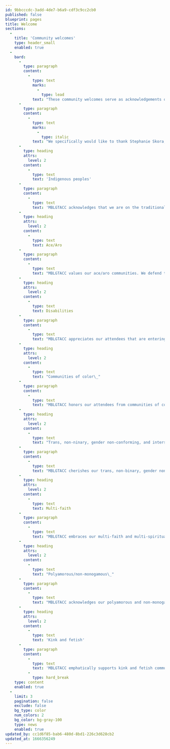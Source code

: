 ```yaml
---
id: 9bbcccdc-3add-4de7-b6a9-cdf3c9cc2cb0
published: false
blueprint: pages
title: Welcome
sections:
  -
    title: 'Community welcomes'
    type: header_small
    enabled: true
  -
    bard:
      -
        type: paragraph
        content:
          -
            type: text
            marks:
              -
                type: lead
            text: "These community welcomes serve as acknowledgements of our vast community to ensure we are centering subcommunities less visible or afforded less agency in the mainstream efforts for queer and trans liberation, bodily and sexual autonomy, and gender justice. These acknowledgements have been drafted by members of the Midwest Institute for Sexuality and Gender Diversity, in collaboration with conference partners. We fully recognize this is not an exhaustive list and welcome recommendations for future community acknowledgements to continue honoring the beauty of our expansive collective. We fully subscribe to the notion that you cannot implore people to show up in their fullness if you only build space for a fraction of who they are, and this is one way we have opted to identify the intersections of our greater community.\_"
      -
        type: paragraph
        content:
          -
            type: text
            marks:
              -
                type: italic
            text: "We specifically would like to thank Stephanie Skora, Sam Brinton, and Jake Oster for contributing to this welcome.\_"
      -
        type: heading
        attrs:
          level: 2
        content:
          -
            type: text
            text: 'Indigenous peoples'
      -
        type: paragraph
        content:
          -
            type: text
            text: 'MBLGTACC acknowledges that we are on the traditional land of the Indigenous peoples who have stewarded it throughout generations. We understand that the history of colonial conquest and occupation of this land impacts our current conditions. We offer an intervention of this U.S.-based space and articulate our commitment to supporting decolonial efforts. We also offer immense thanks to the continued labour of the Water Protectors who continue to defend the Earth we share.'
      -
        type: heading
        attrs:
          level: 2
        content:
          -
            type: text
            text: Ace/Aro
      -
        type: paragraph
        content:
          -
            type: text
            text: "MBLGTACC values our ace/aro communities. We defend these communities as legitimate identities and encourage questioning the notion that sexual and romantic relationships are inherently good for all people. Along with the recent change to the conference name interpretation, we will continue to address the ways asexual and aromantic experiences overlap and intersect with queer experiences.\_ Ace and aro erasure are incredibly common and we hope to utilize our platform to ensure that we are highlighting these communities as well as continue education and advocacy that is ace/aro inclusive."
      -
        type: heading
        attrs:
          level: 2
        content:
          -
            type: text
            text: Disabilities
      -
        type: paragraph
        content:
          -
            type: text
            text: "MBLGTACC appreciates our attendees that are entering our spaces with both visible and invisible physical, psychological, and/or social (dis)abilities. We acknowledge the reality that our spaces are infrequently sufficient in accommodating all experiences and our society constructs processes and physical spaces without these communities in mind. We advocate for continued adjustments to our language, physical spaces and processes that better center the various needs of these communities & encouragement investment in greater accessibility to ensure all members of our larger community are able to participate fully in gatherings, movement actions & institutions of education.\_"
      -
        type: heading
        attrs:
          level: 2
        content:
          -
            type: text
            text: "Communities of color\_"
      -
        type: paragraph
        content:
          -
            type: text
            text: "MBLGTACC honors our attendees from communities of color, and we acknowledge the existence of MBLGTACC as a historically white space and the violence that white supremacy consistently inflicts upon non-white communities. In doing so, we aim to decenter the experiences, narratives, and voices of white people, and intentionally recenter the voices of the Black, African, Latinx, Asian/Pacific Islander and Middle Eastern communities, among others, and provide opportunities and experiences for healing, reparation, and justice.\_"
      -
        type: heading
        attrs:
          level: 2
        content:
          -
            type: text
            text: "Trans, non-ninary, gender non-conforming, and intersex\_"
      -
        type: paragraph
        content:
          -
            type: text
            text: "MBLGTACC cherishes our trans, non-binary, gender non-conforming, and intersex communities. We aim to center these communities in our shared spaces, including intentional designation of gender inclusive restrooms throughout the conference space, incorporating pronouns onto the conference badges and encouraging attendees to also defer to these voices in shared space whenever possible. We do not condone the pathologization or expectation of medical interventions to validate trans, non-binary, gender non-conforming, and intersex people. We support the bodily autonomy and self-determination of these communities to pursue and express their gender in ways most affirming for them.\_"
      -
        type: heading
        attrs:
          level: 2
        content:
          -
            type: text
            text: Multi-faith
      -
        type: paragraph
        content:
          -
            type: text
            text: "MBLGTACC embraces our multi-faith and multi-spiritual community, and we acknowledge variety of practices within our space. We especially recognize both faith and faithless narratives that are commonly erased or dismissed. We reject Christian hegemony. We oppose anti-Muslim sentiments. We oppose anti-Semitism. We embrace faith practices that are not Western in origin, and those that are not of the Abrahamic tradition. We recognize and uplift indigenous faith practices from across the world. We promote and celebrate the ability for people to reject or redefine spirituality through atheism or agnosticism. We also recognize the history of harm enacted on queer and trans people through institutionalized religion and honor that attendees may hold pain as an outcome of their relationship with religion/faith/spirituality.\_"
      -
        type: heading
        attrs:
          level: 2
        content:
          -
            type: text
            text: "Polyamorous/non-monogamous\_"
      -
        type: paragraph
        content:
          -
            type: text
            text: "MBLGTACC acknowledges our polyamorous and non-monogamous attendees. We recognize this community is frequently left at the margins due to the stigma around polyamorous relationships. We appreciate the expansive examples of love, lust, and amory demonstrated by the polyam and non-monogamous communities. We would like to uplift and support our attendees that are in polyamorous relationships and part of the polyam community.\_"
      -
        type: heading
        attrs:
          level: 2
        content:
          -
            type: text
            text: 'Kink and fetish'
      -
        type: paragraph
        content:
          -
            type: text
            text: 'MBLGTACC emphatically supports kink and fetish community presences. We value the practice of group empowerment, and encourage the understanding that consent, trust and communication is vital; mental and physical health are of utmost consideration before, during, and after kink and fetish acts; and acts such as bondage and wax play, among others, are not inherently sexual in nature. We echo advocacy for risk-aware consensual kink and continued efforts to build empowering spaces for students to explore themselves and their playmates. With these spaces comes the necessary education of consent, and safety procedures in order to enjoy kink and leather. We advocate that attendees see that kink lifestyles are rooted in respect, affection, trust, and healthy enjoyment of the mind and body.'
          -
            type: hard_break
    type: content
    enabled: true
  -
    limit: 3
    pagination: false
    exclude: false
    bg_type: color
    num_colors: 2
    bg_color: bg-gray-100
    type: news
    enabled: true
updated_by: cc1d6f85-bab6-480d-8bd1-226c3d628cb2
updated_at: 1666356249
---
```

